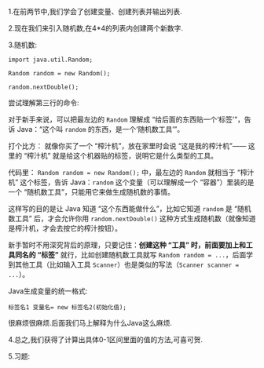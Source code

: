 1.在前两节中,我们学会了创建变量、创建列表并输出列表.

2.现在我们来引入随机数,在4*4的列表内创建两个新数字.

3.随机数:

```
import java.util.Random;

Random random = new Random();

random.nextDouble();
```

尝试理解第三行的命令:

对于新手来说，可以把最左边的 `Random` 理解成 “给后面的东西贴一个‘标签’”，告诉 Java：“这个叫 `random` 的东西，是一个‘随机数工具’”。



打个比方：
就像你买了一个 “榨汁机”，放在家里时会说 “这是我的榨汁机”—— 这里的 “榨汁机” 就是给这个机器贴的标签，说明它是什么类型的工具。



代码里：
`Random random = new Random();` 中，最左边的 `Random` 就相当于 “榨汁机” 这个标签，告诉 Java：`random` 这个变量（可以理解成一个 “容器”）里装的是一个 “随机数工具”，只能用它来做生成随机数的事情。



这样写的目的是让 Java 知道 “这个东西能做什么”，比如它知道 `random` 是 “随机数工具” 后，才会允许你用 `random.nextDouble()` 这种方式生成随机数（就像知道是榨汁机，才会去按它的榨汁按钮）。



新手暂时不用深究背后的原理，只要记住：**创建这种 “工具” 时，前面要加上和工具同名的 “标签”** 就行，比如创建随机数工具就写 `Random random = ...`，后面学到其他工具（比如输入工具 `Scanner`）也是类似的写法（`Scanner scanner = ...`）。



Java生成变量的统一格式:

```
标签名1 变量名= new 标签名2(初始化值);
```

很麻烦很麻烦.后面我们马上解释为什么Java这么麻烦.



4.总之,我们获得了计算出具体0-1区间里面的值的方法,可喜可贺.



5.习题: 